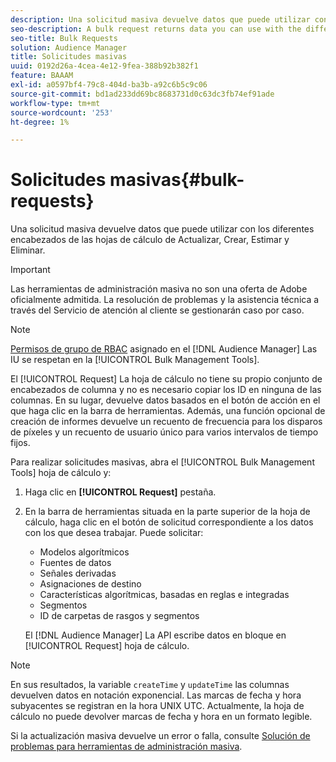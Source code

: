 ```yaml
---
description: Una solicitud masiva devuelve datos que puede utilizar con los diferentes encabezados de las hojas de cálculo de Actualizar, Crear, Estimar y Eliminar.
seo-description: A bulk request returns data you can use with the different headers in the Update, Create, Estimate, and Delete worksheets.
seo-title: Bulk Requests
solution: Audience Manager
title: Solicitudes masivas
uuid: 0192d26a-4cea-4e12-9fea-388b92b382f1
feature: BAAAM
exl-id: a0597bf4-79c8-404d-ba3b-a92c6b5c9c06
source-git-commit: bd1ad233dd69bc8683731d0c63dc3fb74ef91ade
workflow-type: tm+mt
source-wordcount: '253'
ht-degree: 1%

---
```


# Solicitudes masivas{#bulk-requests}

Una solicitud masiva devuelve datos que puede utilizar con los diferentes encabezados de las hojas de cálculo de Actualizar, Crear, Estimar y Eliminar.

>[!IMPORTANT]
>
>Las herramientas de administración masiva no son una oferta de Adobe oficialmente admitida. La resolución de problemas y la asistencia técnica a través del Servicio de atención al cliente se gestionarán caso por caso.

<!-- 

t_bulk_requests.xml

 -->

>[!NOTE]
>
>[Permisos de grupo de RBAC](../../features/administration/administration-overview.md) asignado en el [!DNL Audience Manager] Las IU se respetan en la [!UICONTROL Bulk Management Tools].

El [!UICONTROL Request] La hoja de cálculo no tiene su propio conjunto de encabezados de columna y no es necesario copiar los ID en ninguna de las columnas. En su lugar, devuelve datos basados en el botón de acción en el que haga clic en la barra de herramientas. Además, una función opcional de creación de informes devuelve un recuento de frecuencia para los disparos de píxeles y un recuento de usuario único para varios intervalos de tiempo fijos.

Para realizar solicitudes masivas, abra el [!UICONTROL Bulk Management Tools] hoja de cálculo y:

1. Haga clic en **[!UICONTROL Request]** pestaña.
2. En la barra de herramientas situada en la parte superior de la hoja de cálculo, haga clic en el botón de solicitud correspondiente a los datos con los que desea trabajar. Puede solicitar:

   * Modelos algorítmicos
   * Fuentes de datos
   * Señales derivadas
   * Asignaciones de destino
   * Características algorítmicas, basadas en reglas e integradas
   * Segmentos 
   * ID de carpetas de rasgos y segmentos

   El [!DNL Audience Manager] La API escribe datos en bloque en [!UICONTROL Request] hoja de cálculo.

>[!NOTE]
>
>En sus resultados, la variable `createTime` y `updateTime` las columnas devuelven datos en notación exponencial. Las marcas de fecha y hora subyacentes se registran en la hora UNIX UTC. Actualmente, la hoja de cálculo no puede devolver marcas de fecha y hora en un formato legible.

Si la actualización masiva devuelve un error o falla, consulte [Solución de problemas para herramientas de administración masiva](../../reference/bulk-management-tools/bulk-troubleshooting.md).
